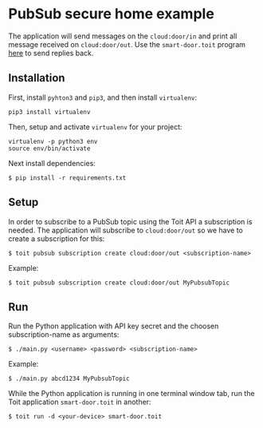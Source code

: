 # PubSub secure home example

The application will send messages on the `cloud:door/in` and print all message received on `cloud:door/out`.
Use the `smart-door.toit` program [here](https://github.com/toitware/secure-home/tree/main/level3/toit) to send replies back.

## Installation

First, install `pyhton3` and `pip3`, and then install `virtualenv`:

    pip3 install virtualenv

Then, setup and activate `virtualenv` for your project:

    virtualenv -p python3 env
    source env/bin/activate

Next install dependencies:

```
$ pip install -r requirements.txt
```

## Setup

In order to subscribe to a PubSub topic using the Toit API a subscription is needed.
The application will subscribe to `cloud:door/out` so we have to create a subscription for this:

```
$ toit pubsub subscription create cloud:door/out <subscription-name>
```

Example:

```
$ toit pubsub subscription create cloud:door/out MyPubsubTopic
```

## Run

Run the Python application with API key secret and the choosen subscription-name as arguments:

```
$ ./main.py <username> <password> <subscription-name>
```

Example:

```
$ ./main.py abcd1234 MyPubsubTopic
```

While the Python application is running in one terminal window tab, run the Toit application `smart-door.toit` in another:

```
$ toit run -d <your-device> smart-door.toit
```

